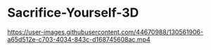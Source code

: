 # Sacrifice-Yourself-3D



https://user-images.githubusercontent.com/44670988/130561906-a65d512e-c703-4034-843c-d168745608ac.mp4


